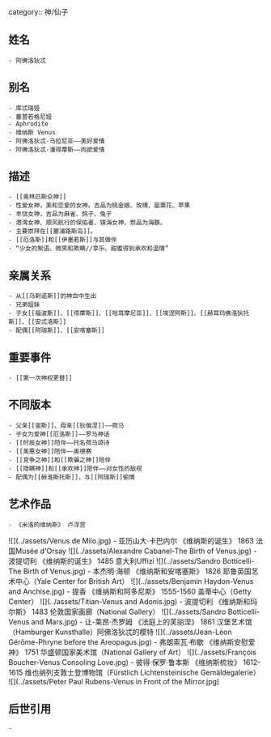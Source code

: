 category:: 神/仙子
## 姓名
	- 阿佛洛狄忒
## 别名
	- 库忒瑞娅
	- 塞普若格尼娅
	- Aphrodite
	- 维纳斯 Venus
	- 阿佛洛狄忒·乌拉尼亚——美好爱情
	- 阿佛洛狄忒·潘得摩斯——肉欲爱情
## 描述
	- [[奥林匹斯众神]]
	- 性爱女神，美和恋爱的女神。吉品为桃金娘、玫瑰、罂粟花、苹果
	- 丰饶女神，吉品为麻雀、鸽子、兔子
	- 港湾女神、顺风航行的保佑者、镇海女神，祭品为海豚。
	- 主要崇拜在[[塞浦路斯岛]]。
	- [[厄洛斯]]和[[伊墨若斯]]与其做伴
	- “少女的絮语、微笑和欺瞒//享乐、甜蜜得到承欢和温情”
## 亲属关系
	- 从[[乌剌诺斯]]的神血中生出
	- 兄弟姐妹
	- 子女[[福波斯]]、[[得摩斯]]、[[哈耳摩尼亚]]、[[埃涅阿斯]]、[[赫耳玛佛洛狄托斯]]、[[安忒洛斯]]
	- 配偶[[阿瑞斯]]、[[安喀塞斯]]
## 重要事件
	- [[第一次神权更替]]
## 不同版本
	- 父亲[[宙斯]]、母亲[[狄俄涅]]——荷马
	- 子女为爱神[[厄洛斯]]——罗马神话
	- [[时辰女神]]陪伴——托名荷马颂诗
	- [[美惠女神]]陪伴——奥德赛
	- [[竞争之神]]和[[欺骗之神]]陪伴
	- [[隐瞒神]]和[[承欢神]]陪伴——对女性的敌视
	- 配偶为[[赫淮斯托斯]]，与[[阿瑞斯]]偷情
## 艺术作品
	- 《米洛的维纳斯》 卢浮宫
 ![](../assets/Venus de Milo.jpg)
	- 亚历山大·卡巴内尔 《维纳斯的诞生》 1863 法国Musée d'Orsay
 ![](../assets/Alexandre Cabanel-The Birth of Venus.jpg)
	- 波提切利 《维纳斯的诞生》 1485 意大利Uffizi
 ![](../assets/Sandro Botticelli-The Birth of Venus.jpg)
	- 本杰明·海顿 《维纳斯和安喀塞斯》 1826 耶鲁英国艺术中心（Yale Center for British Art）
 ![](../assets/Benjamin Haydon-Venus and Anchise.jpg)
	- 提香 《维纳斯和阿多尼斯》 1555-1560 盖蒂中心（Getty Center）
 ![](../assets/Titian-Venus and Adonis.jpg)
	- 波提切利 《维纳斯和玛尔斯》 1483 伦敦国家画廊（National Gallery）
 ![](../assets/Sandro Botticelli-Venus and Mars.jpg)
	- 让-莱昂·杰罗姆 《法庭上的芙丽涅》 1861 汉堡艺术馆（Hamburger Kunsthalle）阿佛洛狄忒的模特
 ![](../assets/Jean-Léon Gérôme-Phryne before the Areopagus.jpg)
	- 弗朗索瓦·布歇 《维纳斯安慰爱神》 1751 华盛顿国家美术馆（National Gallery of Art）
 ![](../assets/François Boucher-Venus Consoling Love.jpg)
	- 彼得·保罗·鲁本斯 《维纳斯梳妆》 1612-1615 维也纳列支敦士登博物馆（Fürstlich Lichtensteinische Gemäldegalerie）
 ![](../assets/Peter Paul Rubens-Venus in Front of the Mirror.jpg)
## 后世引用
	-
